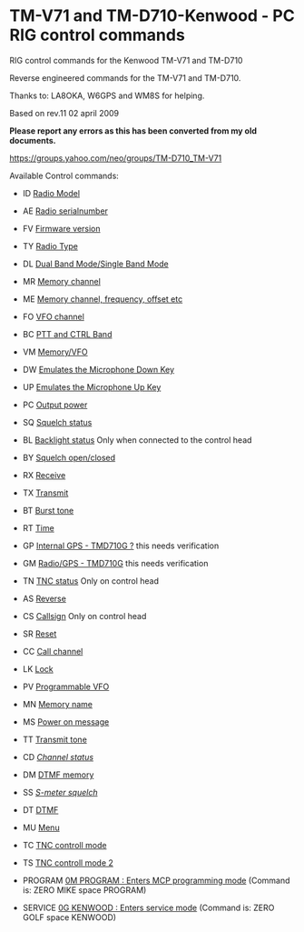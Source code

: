 # TM-V71 and TM-D710-Kenwood - PC RIG control commands
RIG control commands for the Kenwood TM-V71 and TM-D710

Reverse engineered commands for the TM-V71 and TM-D710.

Thanks to: LA8OKA, W6GPS and WM8S for helping.

Based on rev.11 02 april 2009

__Please report any errors as this has been converted from my old documents.__

https://groups.yahoo.com/neo/groups/TM-D710_TM-V71

Available Control commands:


- ID	[Radio Model](/commands/ID.md)

- AE	[Radio serialnumber](/commands/AE.md)

- FV	[Firmware version](/commands/FV.md)

- TY	[Radio Type](/commands/TY.md)

- DL	[Dual Band Mode/Single Band Mode](/commands/DL.md)

- MR	[Memory channel](/commands/MR.md)

- ME	[Memory channel, frequency, offset etc](/commands/ME.md)

- FO	[VFO channel](/commands/FO.md)

- BC	[PTT and CTRL Band](/commands/BC.md)

- VM	[Memory/VFO](/commands/VM.md)

- DW	[Emulates the Microphone Down Key](/commands/DW.md)

- UP	[Emulates the Microphone Up Key](/commands/UP.md)

- PC	[Output power](/commands/PC.md)

- SQ	[Squelch status](/commands/SQ.md)

- BL	[Backlight status](/commands/BL.md) Only when connected to the control head

- BY	[Squelch open/closed](/commands/BY.md)

- RX	[Receive](/commands/RX.md)

- TX	[Transmit](/commands/TX.md)

- BT	[Burst tone](/commands/BT.md)

- RT	[Time](/commands/RT.md)

- GP	[Internal GPS - TMD710G ?](/commands/GP.md) this needs verification

- GM	[Radio/GPS - TMD710G](/commands/GM.md) this needs verification

- TN	[TNC status](/commands/TN.md) Only on control head

- AS	[Reverse](/commands/AS.md)

- CS	[Callsign](/commands/CS.md) Only on control head

- SR	[Reset](/commands/SR.md)

- CC	[Call channel](/commands/CC.md)

- LK	[Lock](/commands/LK.md)

- PV	[Programmable VFO](/commands/PV.md)

- MN	[Memory name](/commands/MN.md)

- MS	[Power on message](/commands/MS.md)

- TT	[Transmit tone](/commands/TT.md)

- CD	[*Channel status*](/commands/CD.md)

- DM	[DTMF memory](/commands/DM.md)

- SS	[*S-meter squelch*](/commands/SS.md)

- DT	[DTMF](/commands/DT.md)

- MU	[Menu](/commands/MU.md)

- TC	[TNC controll mode](/commands/TC.md)

- TS	[TNC controll mode 2](/commands/TS.md)

- PROGRAM		[0M PROGRAM : Enters MCP programming mode](/commands/0M_PROGRAM.md) (Command is: ZERO MIKE space PROGRAM)

- SERVICE	[0G KENWOOD : Enters service mode](/commands/0G_KENWOOD.md) (Command is: ZERO GOLF space KENWOOD)

